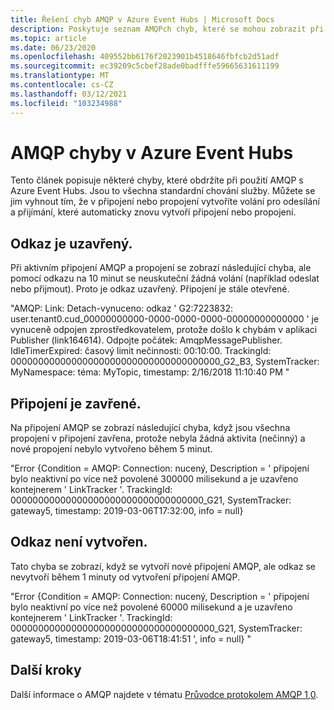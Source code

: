 ```yaml
---
title: Řešení chyb AMQP v Azure Event Hubs | Microsoft Docs
description: Poskytuje seznam AMQPch chyb, které se mohou zobrazit při použití Azure Event Hubs a příčině těchto chyb.
ms.topic: article
ms.date: 06/23/2020
ms.openlocfilehash: 409552bb6176f2023901b4518646fbfcb2d51adf
ms.sourcegitcommit: ec39209c5cbef28ade0badfffe59665631611199
ms.translationtype: MT
ms.contentlocale: cs-CZ
ms.lasthandoff: 03/12/2021
ms.locfileid: "103234988"
---
```

# <a name="amqp-errors-in-azure-event-hubs"></a>AMQP chyby v Azure Event Hubs
Tento článek popisuje některé chyby, které obdržíte při použití AMQP s Azure Event Hubs. Jsou to všechna standardní chování služby. Můžete se jim vyhnout tím, že v připojení nebo propojení vytvoříte volání pro odesílání a přijímání, které automaticky znovu vytvoří připojení nebo propojení.

## <a name="link-is-closed"></a>Odkaz je uzavřený. 
Při aktivním připojení AMQP a propojení se zobrazí následující chyba, ale pomocí odkazu na 10 minut se neuskuteční žádná volání (například odeslat nebo přijmout). Proto je odkaz uzavřený. Připojení je stále otevřené.

"AMQP: Link: Detach-vynuceno: odkaz ' G2:7223832: user.tenant0.cud_00000000000-0000-0000-0000-00000000000000 ' je vynuceně odpojen zprostředkovatelem, protože došlo k chybám v aplikaci Publisher (link164614). Odpojte počátek: AmqpMessagePublisher. IdleTimerExpired: časový limit nečinnosti: 00:10:00. TrackingId: 00000000000000000000000000000000000000_G2_B3, SystemTracker: MyNamespace: téma: MyTopic, timestamp: 2/16/2018 11:10:40 PM "

## <a name="connection-is-closed"></a>Připojení je zavřené.
Na připojení AMQP se zobrazí následující chyba, když jsou všechna propojení v připojení zavřena, protože nebyla žádná aktivita (nečinný) a nové propojení nebylo vytvořeno během 5 minut.

"Error {Condition = AMQP: Connection: nucený, Description = ' připojení bylo neaktivní po více než povolené 300000 milisekund a je uzavřeno kontejnerem ' LinkTracker '. TrackingId: 00000000000000000000000000000000000_G21, SystemTracker: gateway5, timestamp: 2019-03-06T17:32:00, info = null}

## <a name="link-isnt-created"></a>Odkaz není vytvořen. 
Tato chyba se zobrazí, když se vytvoří nové připojení AMQP, ale odkaz se nevytvoří během 1 minuty od vytvoření připojení AMQP.

"Error {Condition = AMQP: Connection: nucený, Description = ' připojení bylo neaktivní po více než povolené 60000 milisekund a je uzavřeno kontejnerem ' LinkTracker '. TrackingId: 0000000000000000000000000000000000000_G21, SystemTracker: gateway5, timestamp: 2019-03-06T18:41:51 ', info = null} "

## <a name="next-steps"></a>Další kroky
Další informace o AMQP najdete v tématu [Průvodce protokolem AMQP 1,0](../service-bus-messaging/service-bus-amqp-protocol-guide.md).
